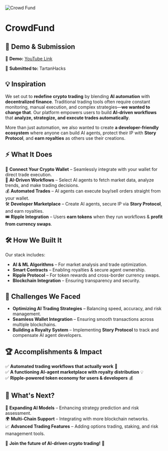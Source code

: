 ![Crowd Fund](https://github.com/user-attachments/assets/af844ac3-f4b7-43ba-89f3-3072dac8dfef)

# CrowdFund
## 🌟 **Demo & Submission**  
🎥 **Demo:** [YouTube Link](https://youtu.be/S20tTL5M9Ig?si=nO4tCv7REsGhUWYl)

🚀 **Submitted to:** TartanHacks

## 💡 **Inspiration**  
We set out to **redefine crypto trading** by blending **AI automation** with **decentralized finance**. Traditional trading tools often require constant monitoring, manual execution, and complex strategies—**we wanted to change that**. Our platform empowers users to build **AI-driven workflows** that **analyze, strategize, and execute trades automatically**.  

More than just automation, we also wanted to create **a developer-friendly ecosystem** where anyone can build AI agents, protect their IP with **Story Protocol**, and **earn royalties** as others use their creations.  

## ⚡ **What It Does**  
🔗 **Connect Your Crypto Wallet** – Seamlessly integrate with your wallet for direct trade execution.  
🤖 **AI-Driven Workflows** – Select AI agents to fetch market data, analyze trends, and make trading decisions.  
💰 **Automated Trades** – AI agents can execute buy/sell orders straight from your wallet.  
🛠️ **Developer Marketplace** – Create AI agents, secure IP via **Story Protocol**, and earn royalties.  
🎟 **Ripple Integration** – Users **earn tokens** when they run workflows & **profit from currency swaps**.  

## 🛠️ **How We Built It**  
Our stack includes:  
- **AI & ML Algorithms** – For market analysis and trade optimization.  
- **Smart Contracts** – Enabling royalties & secure agent ownership.  
- **Ripple Protocol** – For token rewards and cross-border currency swaps.  
- **Blockchain Integration** – Ensuring transparency and security.  

## 🚧 **Challenges We Faced**  
- **Optimizing AI Trading Strategies** – Balancing speed, accuracy, and risk management.  
- **Seamless Wallet Integration** – Ensuring smooth transactions across multiple blockchains.  
- **Building a Royalty System** – Implementing **Story Protocol** to track and compensate AI agent developers.  

## 🏆 **Accomplishments & Impact**  
✅ **Automated trading workflows that actually work** 🎯  
✅ **A functioning AI-agent marketplace with royalty distribution** 💡  
✅ **Ripple-powered token economy for users & developers** 💰  

## 🔮 **What's Next?**  
🚀 **Expanding AI Models** – Enhancing strategy prediction and risk assessment.  
🌍 **Multi-Chain Support** – Integrating with more blockchain networks.  
📈 **Advanced Trading Features** – Adding options trading, staking, and risk management tools.  

👾 **Join the future of AI-driven crypto trading!** 🚀
